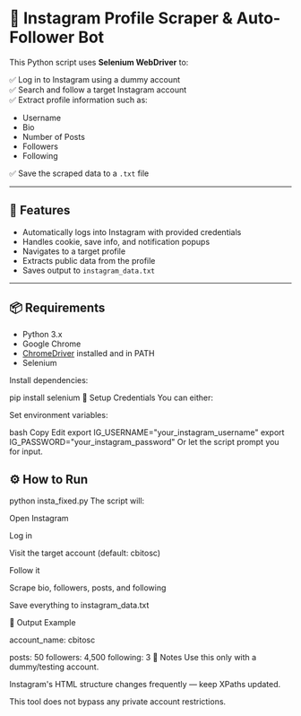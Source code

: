 # 📸 Instagram Profile Scraper & Auto-Follower Bot

This Python script uses **Selenium WebDriver** to:

✅ Log in to Instagram using a dummy account  
✅ Search and follow a target Instagram account  
✅ Extract profile information such as:
- Username
- Bio
- Number of Posts
- Followers
- Following

✅ Save the scraped data to a `.txt` file

---

## 🚀 Features

- Automatically logs into Instagram with provided credentials  
- Handles cookie, save info, and notification popups  
- Navigates to a target profile  
- Extracts public data from the profile  
- Saves output to `instagram_data.txt`

---

## 📦 Requirements

- Python 3.x  
- Google Chrome  
- [ChromeDriver](https://sites.google.com/a/chromium.org/chromedriver/) installed and in PATH  
- Selenium

Install dependencies:

pip install selenium
🔐 Setup Credentials
You can either:

Set environment variables:

bash
Copy
Edit
export IG_USERNAME="your_instagram_username"
export IG_PASSWORD="your_instagram_password"
Or let the script prompt you for input.

## ⚙️ How to Run

python insta_fixed.py
The script will:

Open Instagram

Log in

Visit the target account (default: cbitosc)

Follow it

Scrape bio, followers, posts, and following

Save everything to instagram_data.txt

📝 Output Example

account_name: cbitosc

posts: 50
followers: 4,500
following: 3
🛑 Notes
Use this only with a dummy/testing account.

Instagram's HTML structure changes frequently — keep XPaths updated.

This tool does not bypass any private account restrictions.
